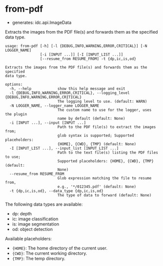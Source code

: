 # from-pdf

* generates: idc.api.ImageData

Extracts the images from the PDF file(s) and forwards them as the specified data type.

```
usage: from-pdf [-h] [-l {DEBUG,INFO,WARNING,ERROR,CRITICAL}] [-N LOGGER_NAME]
                [-i [INPUT ...]] [-I [INPUT_LIST ...]]
                [--resume_from RESUME_FROM] -t {dp,ic,is,od}

Extracts the images from the PDF file(s) and forwards them as the specified
data type.

options:
  -h, --help            show this help message and exit
  -l {DEBUG,INFO,WARNING,ERROR,CRITICAL}, --logging_level {DEBUG,INFO,WARNING,ERROR,CRITICAL}
                        The logging level to use. (default: WARN)
  -N LOGGER_NAME, --logger_name LOGGER_NAME
                        The custom name to use for the logger, uses the plugin
                        name by default (default: None)
  -i [INPUT ...], --input [INPUT ...]
                        Path to the PDF file(s) to extract the images from;
                        glob syntax is supported; Supported placeholders:
                        {HOME}, {CWD}, {TMP} (default: None)
  -I [INPUT_LIST ...], --input_list [INPUT_LIST ...]
                        Path to the text file(s) listing the PDF files to use;
                        Supported placeholders: {HOME}, {CWD}, {TMP} (default:
                        None)
  --resume_from RESUME_FROM
                        Glob expression matching the file to resume from,
                        e.g., '*/012345.pdf' (default: None)
  -t {dp,ic,is,od}, --data_type {dp,ic,is,od}
                        The type of data to forward (default: None)
```

The following data types are available:

* dp: depth
* ic: image classification
* is: image segmentation
* od: object detection


Available placeholders:

* `{HOME}`: The home directory of the current user.
* `{CWD}`: The current working directory.
* `{TMP}`: The temp directory.
